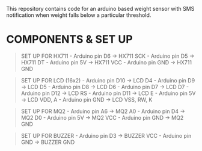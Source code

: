 This repository contains code for an arduino based weight sensor with SMS notification when weight falls below a particular threshold.


# COMPONENTS & SET UP

   > SET UP FOR HX711
         - Arduino pin D6 -> HX711 SCK
         - Arduino pin D5 -> HX711 DT
         - Arduino pin 5V -> HX711 VCC
         - Arduino pin GND -> HX711 GND
   

   > SET UP FOR LCD (16x2)
         - Arduino pin D10 -> LCD D4
         - Arduino pin D9 -> LCD D5
         - Arduino pin D8 -> LCD D6
         - Arduino pin D7 -> LCD D7
         - Arduino pin D12 -> LCD RS
         - Arduino pin D11 -> LCD E
         - Arduino pin 5V -> LCD VDD, A
         - Arduino pin GND -> LCD VSS, RW, K


   > SET UP FOR MQ2
         - Arduino pin A6 -> MQ2 A0
         - Arduino pin D4 -> MQ2 D0
         - Arduino pin 5V -> MQ2 VCC
         - Arduino pin GND -> MQ2 GND


   > SET UP FOR BUZZER
         - Arduino pin D3 -> BUZZER VCC
         - Arduino pin GND -> BUZZER GND